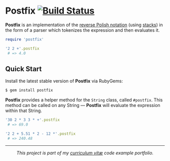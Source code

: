 # Postfix [![Build Status](https://travis-ci.org/rafalchmiel/postfix.svg?branch=master)](https://travis-ci.org/rafalchmiel/postfix)
**Postfix** is an implementation of the [reverse Polish notation](http://en.wikipedia.org/wiki/Reverse_Polish_notation) (using [stacks](http://en.wikipedia.org/wiki/Stack_(data_structure))) in the form of a parser which tokenizes the expression and then evaluates it.

```ruby
require 'postfix'

'2 2 +'.postfix
 # => 4.0
```

## Quick Start
Install the latest stable version of **Postfix** via RubyGems:

```bash
$ gem install postfix
```

**Postfix** provides a helper method for the `String` class, called `#postfix`. This method can be called on any String — **Postfix** will evaluate the expression within that String.

```ruby
'30 2 * 3 3 * +'.postfix
 # => 69.0

'2 2 + 5.51 * 2 - 12 *'.postfix
 # => 240.48
```

---

*<p align="center">This project is part of my [curriculum vitæ](http://git.io/rafal) code example portfolio.</p>*

